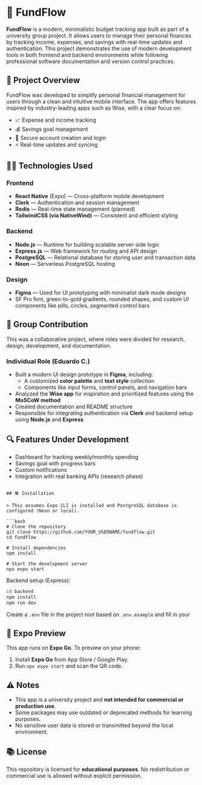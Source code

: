 # 💸 FundFlow

**FundFlow** is a modern, minimalistic budget tracking app built as part of a university group project. It allows users to manage their personal finances by tracking income, expenses, and savings with real-time updates and authentication. This project demonstrates the use of modern development tools in both frontend and backend environments while following professional software documentation and version control practices.

## 🚀 Project Overview

FundFlow was developed to simplify personal financial management for users through a clean and intuitive mobile interface. The app offers features inspired by industry-leading apps such as Wise, with a clear focus on:

- 📈 Expense and income tracking  
- 💰 Savings goal management  
- 🔐 Secure account creation and login  
- ⚡ Real-time updates and syncing

## 🧑‍💻 Technologies Used

### Frontend
- **React Native** (Expo) — Cross-platform mobile development
- **Clerk** — Authentication and session management
- **Redis** — Real-time state management (planned)
- **TailwindCSS (via NativeWind)** — Consistent and efficient styling

### Backend
- **Node.js** — Runtime for building scalable server-side logic
- **Express.js** — Web framework for routing and API design
- **PostgreSQL** — Relational database for storing user and transaction data
- **Neon** — Serverless PostgreSQL hosting

### Design
- **Figma** — Used for UI prototyping with minimalist dark mode designs  
- SF Pro font, green-to-gold gradients, rounded shapes, and custom UI components like pills, circles, segmented control bars

## 👥 Group Contribution

This was a collaborative project, where roles were divided for research, design, development, and documentation.

### Individual Role (Eduardo C.)
- Built a modern UI design prototype in **Figma**, including:
  - A customized **color palette** and **text style** collection
  - Components like input forms, control panels, and navigation bars
- Analyzed the **Wise app** for inspiration and prioritized features using the **MoSCoW method**
- Created documentation and README structure
- Responsible for integrating authentication via **Clerk** and backend setup using **Node.js** and **Express**

## 🔍 Features Under Development

- Dashboard for tracking weekly/monthly spending
- Savings goal with progress bars
- Custom notifications
- Integration with real banking APIs (research phase)

```

## 🛠️ Installation

> This assumes Expo CLI is installed and PostgreSQL database is configured (Neon or local).

```bash
# Clone the repository
git clone https://github.com/YOUR_USERNAME/fundflow.git
cd fundflow

# Install dependencies
npm install

# Start the development server
npx expo start
```

Backend setup (Express):

```bash
cd backend
npm install
npm run dev
```

Create a `.env` file in the project root based on `.env.example` and fill in your

## 📲 Expo Preview

This app runs on **Expo Go**. To preview on your phone:

1. Install **Expo Go** from App Store / Google Play.
2. Run `npx expo start` and scan the QR code.

## ⚠️ Notes

- This app is a university project and **not intended for commercial or production use**.
- Some packages may use outdated or deprecated methods for learning purposes.
- No sensitive user data is stored or transmitted beyond the local environment.

## 📚 License

This repository is licensed for **educational purposes**. No redistribution or commercial use is allowed without explicit permission.
